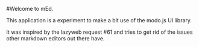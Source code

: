 #Welcome to mEd.

This application is a experiment to make a bit use of the modo.js UI library.

It was inspired by the lazyweb request #61 and tries to get rid of the issues
other markdown editors out there have.